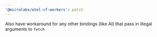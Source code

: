 ```yaml
---
'@microlabs/otel-cf-workers': patch
---
```


Also have workaround for any other bindings (like AI) that pass in illegal arguments to `fetch`
